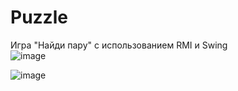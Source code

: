 # Puzzle
Игра "Найди пару" с использованием RMI и Swing  
![image](https://github.com/TitovAndrew/Puzzle/assets/61161730/80d3a3c4-e377-42d4-8930-fe23f217e177)  

![image](https://github.com/TitovAndrew/Puzzle/assets/61161730/028efc5b-3336-4d61-a5c5-e6643d57c279)  

